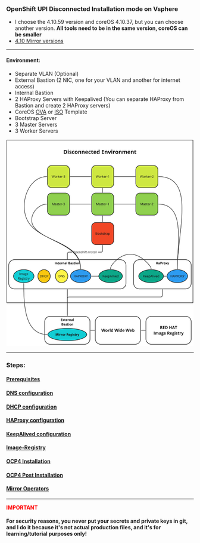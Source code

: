 ### OpenShift UPI Disconnected Installation mode on Vsphere
- I choose the 4.10.59 version and coreOS 4.10.37, but you can choose another version. **All tools need to be in the same version, coreOS can be smaller** 
- [4.10 Mirror versions](https://mirror.openshift.com/pub/openshift-v4/clients/ocp/stable-4.10/)
___
#### Environment:
- Separate VLAN (Optional)
- External Bastion (2 NIC, one for your VLAN and another for internet access)
- Internal Bastion
- 2 HAProxy Servers with Keepalived (You can separate HAProxy from Bastion and create 2 HAProxy servers)
- CoreOS [OVA](https://mirror.openshift.com/pub/openshift-v4/x86_64/dependencies/rhcos/4.10/latest/rhcos-4.10.37-x86_64-vmware.x86_64.ova) or [ISO](https://mirror.openshift.com/pub/openshift-v4/x86_64/dependencies/rhcos/4.10/4.10.37/rhcos-4.10.37-x86_64-live.x86_64.iso) Template
- Bootstrap Server
- 3 Master Servers
- 3 Worker Servers

![OCP Architecture](/images/OCP%20disconnected%20installation.jpg)
___
### Steps:

#### [Prerequisites](/prerequisites/README.md) 

#### [DNS configuration](/named/README.md) 

#### [DHCP configuration](/dhcpd/README.md) 

#### [HAProxy configuration](/haproxy/README.md) 

#### [KeepAlived configuration](/keepalived/README.md) 

#### [Image-Registry](/image-registry/README.md)

#### [OCP4 Installation](/installation/README.md)

#### [OCP4 Post Installation](/post-installation/README.md)

#### [Mirror Operators](/mirror/README.md)

___
<span style="color:red">
<b>IMPORTANT</b></span>

#### **For security reasons, you never put your secrets and private keys in git**, and I do it because it's not actual production files, and it's for learning/tutorial purposes only!
